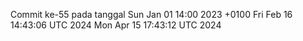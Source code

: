Commit ke-55 pada tanggal Sun Jan 01 14:00 2023 +0100
Fri Feb 16 14:43:06 UTC 2024
Mon Apr 15 17:43:12 UTC 2024
